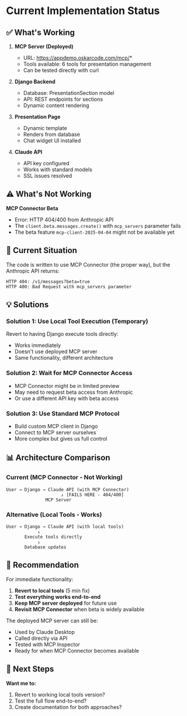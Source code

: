 # Current Implementation Status

## ✅ What's Working

1. **MCP Server (Deployed)**
   - URL: https://appdemo.oskarcode.com/mcp/*
   - Tools available: 6 tools for presentation management
   - Can be tested directly with curl

2. **Django Backend**
   - Database: PresentationSection model
   - API: REST endpoints for sections
   - Dynamic content rendering

3. **Presentation Page**
   - Dynamic template
   - Renders from database
   - Chat widget UI installed

4. **Claude API**
   - API key configured
   - Works with standard models
   - SSL issues resolved

## ⚠️ What's Not Working

**MCP Connector Beta**
- Error: HTTP 404/400 from Anthropic API
- The `client.beta.messages.create()` with `mcp_servers` parameter fails
- The beta feature `mcp-client-2025-04-04` might not be available yet

## 🎯 Current Situation

The code is written to use MCP Connector (the proper way), but the Anthropic API returns:
```
HTTP 404: /v1/messages?beta=true
HTTP 400: Bad Request with mcp_servers parameter
```

## 💡 Solutions

### Solution 1: Use Local Tool Execution (Temporary)
Revert to having Django execute tools directly:
- Works immediately
- Doesn't use deployed MCP server
- Same functionality, different architecture

### Solution 2: Wait for MCP Connector Access
- MCP Connector might be in limited preview
- May need to request beta access from Anthropic
- Or use a different API key with beta access

### Solution 3: Use Standard MCP Protocol
- Build custom MCP client in Django
- Connect to MCP server ourselves
- More complex but gives us full control

## 📊 Architecture Comparison

### Current (MCP Connector - Not Working)
```
User → Django → Claude API (with MCP Connector)
                     ↓ [FAILS HERE - 404/400]
               MCP Server
```

### Alternative (Local Tools - Works)
```
User → Django → Claude API (with local tools)
            ↓
       Execute tools directly
            ↓
       Database updates
```

## 🚀 Recommendation

For immediate functionality:
1. **Revert to local tools** (5 min fix)
2. **Test everything works end-to-end**
3. **Keep MCP server deployed** for future use
4. **Revisit MCP Connector** when beta is widely available

The deployed MCP server can still be:
- Used by Claude Desktop
- Called directly via API
- Tested with MCP Inspector
- Ready for when MCP Connector becomes available

## 📝 Next Steps

**Want me to:**
1. Revert to working local tools version?
2. Test the full flow end-to-end?
3. Create documentation for both approaches?
